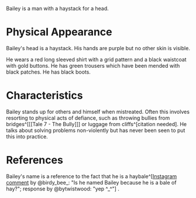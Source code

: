 Bailey is a man with a haystack for a head.

# Physical Appearance
Bailey's head is a haystack. His hands are purple but no other skin is visible.

He wears a red long sleeved shirt with a grid pattern and a black waistcoat with gold buttons. He has green trousers which have been mended with black patches. He has black boots.

# Characteristics
Bailey stands up for others and himself when mistreated. Often this involves resorting to physical acts of defiance, such as throwing bullies from bridges^[[[Tale 7 - The Bully]]] or luggage from cliffs^[citation needed]. He talks about solving problems non-violently but has never been seen to put this into practice.

# References
Bailey's name is a reference to the fact that he is a haybale^[[Instagram comment](https://www.instagram.com/p/B2-PE3DDoE7/) by @birdy_bee_: "Is he named Bailey because he is a bale of hay?"; response by @bytwistwood: "yep ^_^"] .